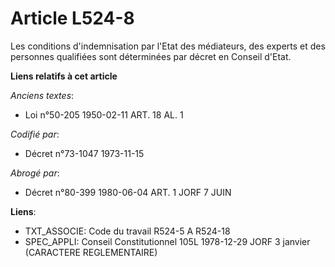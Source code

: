 # Article L524-8

Les conditions d'indemnisation par l'Etat des médiateurs, des experts et des personnes qualifiées sont déterminées par décret
en Conseil d'Etat.

**Liens relatifs à cet article**

_Anciens textes_:

  - Loi n°50-205 1950-02-11 ART. 18 AL. 1

_Codifié par_:

  - Décret n°73-1047 1973-11-15

_Abrogé par_:

  - Décret n°80-399 1980-06-04 ART. 1 JORF 7 JUIN

**Liens**:

  - TXT_ASSOCIE: Code du travail R524-5 A R524-18
  - SPEC_APPLI: Conseil Constitutionnel 105L 1978-12-29 JORF 3 janvier (CARACTERE REGLEMENTAIRE)
